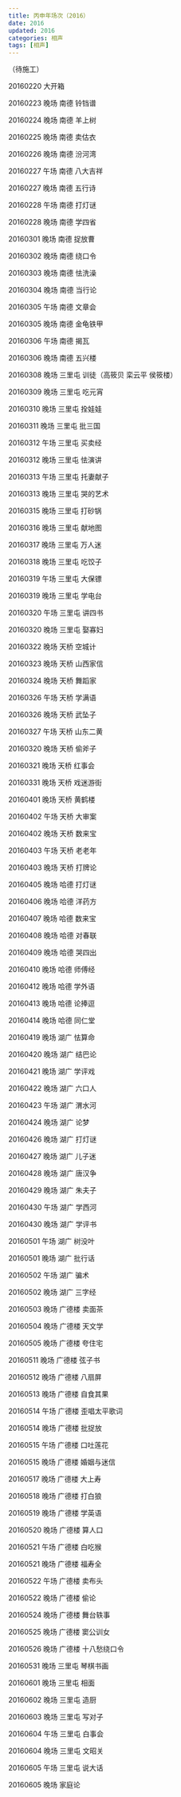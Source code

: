 ```yaml
---
title: 丙申年场次（2016）
date: 2016
updated: 2016
categories: 相声
tags: [相声] 
---
```


（待施工）

20160220 大开箱

20160223 晚场 南德 铃铛谱

20160224 晚场 南德 羊上树

20160225 晚场 南德 卖估衣

20160226 晚场 南德 汾河湾

20160227 午场 南德 八大吉祥

20160227 晚场 南德 五行诗

20160228 午场 南德 打灯谜

20160228 晚场 南德 学四省

20160301 晚场 南德 捉放曹

20160302 晚场 南德 绕口令

20160303 晚场 南德 怯洗澡

20160304 晚场 南德 当行论

20160305 午场 南德 文章会

20160305 晚场 南德 金龟铁甲

20160306 午场 南德 揭瓦

20160306 晚场 南德 五兴楼

20160308 晚场 三里屯 训徒（高筱贝 栾云平 侯筱楼）

20160309 晚场 三里屯 吃元宵

20160310 晚场 三里屯 拴娃娃

20160311 晚场 三里屯 批三国

20160312 午场 三里屯 买卖经

20160312 晚场 三里屯 怯演讲

20160313 午场 三里屯 托妻献子 

20160313 晚场 三里屯 哭的艺术

20160315 晚场 三里屯 打砂锅

20160316 晚场 三里屯 献地图

20160317 晚场 三里屯 万人迷

20160318 晚场 三里屯 吃饺子

20160319 午场 三里屯 大保镖

20160319 晚场 三里屯 学电台

20160320 午场 三里屯 讲四书

20160320 晚场 三里屯 娶寡妇

 20160322 晚场 天桥 空城计

20160323 晚场 天桥 山西家信

20160324 晚场 天桥 舞蹈家

20160326 午场 天桥 学满语

20160326 晚场 天桥 武坠子

20160327 午场 天桥 山东二黄

20160320 晚场 天桥 偷斧子

20160321 晚场 天桥 红事会

20160331 晚场 天桥 戏迷游街

20160401 晚场 天桥 黄鹤楼

20160402 午场 天桥 大审案

20160402 晚场 天桥 数来宝

20160403 午场 天桥 老老年

20160403 晚场 天桥 打牌论

20160405 晚场 哈德 打灯谜

20160406 晚场 哈德 洋药方

20160407 晚场 哈德 数来宝

20160408 晚场 哈德 对春联

20160409 晚场 哈德 哭四出

20160410 晚场 哈德 师傅经

20160412 晚场 哈德 学外语

20160413 晚场 哈德 论捧逗

20160414 晚场 哈德 同仁堂

20160419 晚场 湖广 怯算命

20160420 晚场 湖广 结巴论

20160421 晚场 湖广 学评戏

20160422 晚场 湖广 六口人

20160423 午场 湖广 渭水河

20160424 晚场 湖广 论梦

20160426 晚场 湖广 打灯谜

20160427 晚场 湖广 儿子迷

20160428 晚场 湖广 唐汉争 

20160429 晚场 湖广 朱夫子

20160430 午场 湖广 学西河

20160430 晚场 湖广 学评书

20160501 午场 湖广 树没叶

20160501 晚场 湖广 批行话

20160502 午场 湖广 骗术

20160502 晚场 湖广 三字经

20160503 晚场 广德楼 卖面茶

20160504 晚场 广德楼 天文学

20160505 晚场 广德楼 夸住宅

20160511 晚场 广德楼 弦子书

20160512 晚场 广德楼 八扇屏

20160513 晚场 广德楼 自食其果

20160514 午场 广德楼 歪唱太平歌词

20160514 晚场 广德楼 批捉放

20160515 午场 广德楼 口吐莲花

20160515 晚场 广德楼 婚姻与迷信 

20160517 晚场 广德楼 大上寿 

20160518 晚场 广德楼 打白狼

20160519 晚场 广德楼 学英语

20160520 晚场 广德楼 算人口

20160521 午场 广德楼 白吃猴

20160521 晚场 广德楼 福寿全

20160522 午场 广德楼 卖布头

20160522 晚场 广德楼 偷论 

20160524 晚场 广德楼 舞台轶事

20160525 晚场 广德楼 窦公训女

20160526 晚场 广德楼 十八愁绕口令

20160531 晚场 三里屯 琴棋书画

20160601 晚场 三里屯 相面

20160602 晚场 三里屯 造厨

20160603 晚场 三里屯 写对子

20160604 午场 三里屯 白事会

20160604 晚场 三里屯 文昭关

20160605 午场 三里屯 说大话

20160605 晚场 家庭论